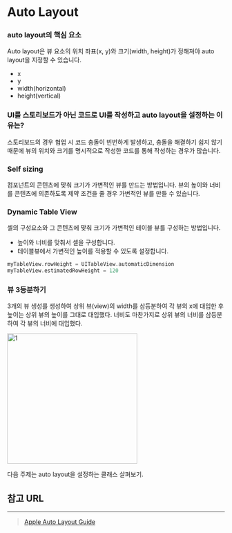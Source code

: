# Auto Layout

### auto layout의 핵심 요소

Auto layout은 뷰 요소의 위치 좌표(x, y)와 크기(width, height)가 정해져야 auto layout을 지정할 수 있습니다.

- x
- y
- width(horizontal)
- height(vertical)

### UI를 스토리보드가 아닌 코드로 UI를 작성하고 auto layout을 설정하는 이유는?

스토리보드의 경우 협업 시 코드 충돌이 빈번하게 발생하고, 충돌을 해결하기 쉽지 않기 때문에 뷰의 위치와 크기를 명시적으로 작성한 코드를 통해 작성하는 경우가 많습니다.

### Self sizing

컴포넌트의 콘텐츠에 맞춰 크기가 가변적인 뷰를 만드는 방법입니다. 뷰의 높이와 너비를 콘텐츠에 의존하도록 제약 조건을 줄 경우 가변적인 뷰를 만들 수 있습니다.

### Dynamic Table View

셀의 구성요소와 그 콘텐츠에 맞춰 크기가 가변적인 테이블 뷰를 구성하는 방법입니다.

-   높이와 너비를 맞춰서 셀을 구성합니다.
-   테이블뷰에서 가변적인 높이를 적용할 수 있도록 설정합니다.

```swift
myTableView.rowHeight = UITableView.automaticDimension
myTableView.estimatedRowHeight = 120
```

### 뷰 3등분하기

3개의 뷰 생성를 생성하여 상위 뷰(view)의 width를 삼등분하여 각 뷰의 x에 대입한 후 높이는 상위 뷰의 높이를 그대로 대입했다. 너비도 마찬가지로 상위 뷰의 너비를 삼등분하여 각 뷰의 너비에 대입했다.



<img width="301" alt="1" src="https://user-images.githubusercontent.com/67548251/113147139-6e066180-926b-11eb-842b-386028eabe53.png">

다음 주제는 auto layout을 설정하는 클래스 살펴보기.

## 참고 URL

---

>   [Apple Auto Layout Guide](https://developer.apple.com/library/archive/documentation/UserExperience/Conceptual/AutolayoutPG/index.html#//apple_ref/doc/uid/TP40010853-CH7-SW1)